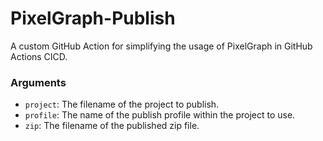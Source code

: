 # PixelGraph-Publish
A custom GitHub Action for simplifying the usage of PixelGraph in GitHub Actions CICD.

### Arguments
- `project`: The filename of the project to publish.
- `profile`: The name of the publish profile within the project to use.
- `zip`: The filename of the published zip file.
